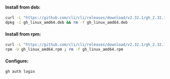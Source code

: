 #### Install from deb:
```bash
curl -L "https://github.com/cli/cli/releases/download/v2.32.1/gh_2.32.1_linux_amd64.deb" -o gh_linux_amd64.deb && \
dpkg -i gh_linux_amd64.deb && rm -f gh_linux_amd64.deb
```

#### Install from rpm:
```bash
curl -L "https://github.com/cli/cli/releases/download/v2.32.1/gh_2.32.1_linux_amd64.rpm" -o gh_linux_amd64.rpm && \
rpm -U gh_linux_amd64.rpm ; rm -f gh_linux_amd64.rpm
```

#### Configure:
```bash
gh auth login
```
